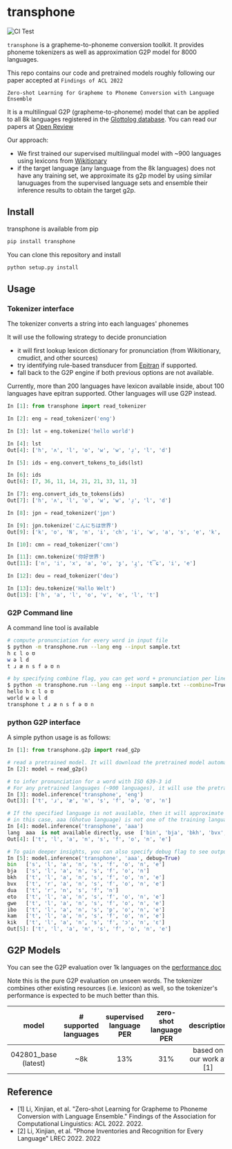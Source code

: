 # transphone

![CI Test](https://github.com/xinjli/transphone/actions/workflows/python.yml/badge.svg)

`transphone` is a grapheme-to-phoneme conversion toolkit. It provides phoneme tokenizers as well as approximation G2P model for 8000 languages.

This repo contains our code and pretrained models roughly following our paper accepted at `Findings of ACL 2022`

`Zero-shot Learning for Grapheme to Phoneme Conversion with Language Ensemble`

It is a multilingual G2P (grapheme-to-phoneme) model that can be applied to all 8k languages registered in the [Glottolog database](https://glottolog.org/glottolog/language). You can read our papers at [Open Review](https://openreview.net/pdf?id=dKTTArRu8G2)

Our approach:
- We first trained our supervised multilingual model with ~900 languages using lexicons from [Wikitionary](https://en.wiktionary.org/wiki/Wiktionary:Main_Page)
- if the target language (any language from the 8k languages) does not have any training set, we approximate its g2p model by using similar lanuguages from the supervised language sets and ensemble their inference results to obtain the target g2p.


## Install

transphone is available from pip

```bash
pip install transphone
```

You can clone this repository and install

```bash
python setup.py install
```

## Usage

### Tokenizer interface

The tokenizer converts a string into each languages' phonemes

It will use the following strategy to decide pronunciation

- it will first lookup lexicon dictionary for pronunciation (from Wikitionary, cmudict, and other sources)
- try identifying rule-based transducer from [Epitran](https://github.com/dmort27/epitran) if supported.
- fall back to the G2P engine if both previous options are not available.  

Currently, more than 200 languages have lexicon available inside, about 100 languages have epitran supported. Other languages will use G2P instead.

```python
In [1]: from transphone import read_tokenizer                                                                                                  

In [2]: eng = read_tokenizer('eng')                                                                                                            

In [3]: lst = eng.tokenize('hello world')                                                                                                      

In [4]: lst                                                                                                                                    
Out[4]: ['h', 'ʌ', 'l', 'o', 'w', 'w', 'ɹ̩', 'l', 'd']

In [5]: ids = eng.convert_tokens_to_ids(lst)                                                                                                   

In [6]: ids                                                                                                                                    
Out[6]: [7, 36, 11, 14, 21, 21, 33, 11, 3]

In [7]: eng.convert_ids_to_tokens(ids)                                                                                                         
Out[7]: ['h', 'ʌ', 'l', 'o', 'w', 'w', 'ɹ̩', 'l', 'd']

In [8]: jpn = read_tokenizer('jpn')                                                                                                            

In [9]: jpn.tokenize('こんにちは世界')                                                                                                         
Out[9]: ['k', 'o', 'N', 'n', 'i', 'ch', 'i', 'w', 'a', 's', 'e', 'k', 'a', 'i']

In [10]: cmn = read_tokenizer('cmn')                                                                                                           

In [11]: cmn.tokenize('你好世界')                                                                                                              
Out[11]: ['n', 'i', 'x', 'a', 'o', 'ʂ', 'ɻ̩', 't͡ɕ', 'i', 'e']

In [12]: deu = read_tokenizer('deu')                                    

In [13]: deu.tokenize('Hallo Welt')                                     
Out[13]: ['h', 'a', 'l', 'o', 'v', 'e', 'l', 't']

```

### G2P Command line

A command line tool is available

```bash
# compute pronunciation for every word in input file
$ python -m transphone.run --lang eng --input sample.txt 
h ɛ l o ʊ
w ə l d
t ɹ æ n s f ə ʊ n

# by specifying combine flag, you can get word + pronunciation per line
$ python -m transphone.run --lang eng --input sample.txt --combine=True
hello h ɛ l o ʊ
world w ə l d
transphone t ɹ æ n s f ə ʊ n
```

### python G2P interface

A simple python usage is as follows:

```python
In [1]: from transphone.g2p import read_g2p                                                                                                     

# read a pretrained model. It will download the pretrained model automatically into repo_root/data/model
In [2]: model = read_g2p()                                                                                                                      

# to infer pronunciation for a word with ISO 639-3 id
# For any pretrained languages (~900 languages), it will use the pretrained model without approximation
In [3]: model.inference('transphone', 'eng')                                                                                                    
Out[3]: ['t', 'ɹ', 'æ', 'n', 's', 'f', 'ə', 'ʊ', 'n']

# If the specified language is not available, then it will approximate it using nearest languages
# in this case, aaa (Ghotuo language) is not one of the training languages, we fetch 10 nearest languages to approximate it 
In [4]: model.inference('transphone', 'aaa')                                                                                                    
lang  aaa  is not available directly, use  ['bin', 'bja', 'bkh', 'bvx', 'dua', 'eto', 'gwe', 'ibo', 'kam', 'kik']  instead
Out[4]: ['t', 'l', 'a', 'n', 's', 'f', 'o', 'n', 'e']

# To gain deeper insights, you can also specify debug flag to see output of each language
In [5]: model.inference('transphone', 'aaa', debug=True)                                                                                        
bin   ['s', 'l', 'a', 'n', 's', 'f', 'o', 'n', 'e']
bja   ['s', 'l', 'a', 'n', 's', 'f', 'o', 'n']
bkh   ['t', 'l', 'a', 'n', 's', 'f', 'o', 'n', 'e']
bvx   ['t', 'r', 'a', 'n', 's', 'f', 'o', 'n', 'e']
dua   ['t', 'r', 'n', 's', 'f', 'n']
eto   ['t', 'l', 'a', 'n', 's', 'f', 'o', 'n', 'e']
gwe   ['t', 'l', 'a', 'n', 's', 'f', 'o', 'n', 'e']
ibo   ['t', 'l', 'a', 'n', 's', 'p', 'o', 'n', 'e']
kam   ['t', 'l', 'a', 'n', 's', 'f', 'o', 'n', 'e']
kik   ['t', 'l', 'a', 'n', 's', 'f', 'ɔ', 'n', 'ɛ']
Out[5]: ['t', 'l', 'a', 'n', 's', 'f', 'o', 'n', 'e']
```

## G2P Models

You can see the G2P evaluation over 1k languages on the [performance doc](./doc/README.md)

Note this is the pure G2P evaluation on unseen words. The tokenizer combines other existing resources (i.e. lexicon) as well, so the tokenizer's performance is expected to be much better than this. 

|        model         | # supported languages | supervised language PER | zero-shot language PER |       description        |
|:--------------------:|:---------------------:|:-----------------------:|:----------------------:|:------------------------:|
| 042801_base (latest) |          ~8k          |           13%           |          31%           | based on our work at [1] |

## Reference

- [1] Li, Xinjian, et al. "Zero-shot Learning for Grapheme to Phoneme Conversion with Language Ensemble." Findings of the Association for Computational Linguistics: ACL 2022. 2022.
- [2] Li, Xinjian, et al. "Phone Inventories and Recognition for Every Language" LREC 2022. 2022